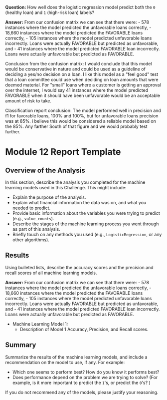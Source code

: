 **Question:** How well does the logistic regression model predict both the `0` (healthy loan) and `1` (high-risk loan) labels?

**Answer:** From our confusion matrix we can see that there were:
                - 578 instances where the model predicted the unfavorable loans correctly,
                - 18,660 instances where the model predicted the FAVORABLE loans correctly,
                - 105 instances where the model predicted unfavorable loans incorrectly. Loans were actually FAVORABLE but predicted as unfavorable, and
                - 41 instances where the model predicted FAVORABLE loan incorrectly. Loans were actually unfavorable but predicted as FAVORABLE.

Conclusion from the confusion matrix:
    I would conclude that this model would be conservative in nature and could be used as a guideline of deciding a yes/no decision on a loan. I like this model as a "feel good" test that a loan committee could use when deciding on loan amounts that were deemed material. For "small" loans where a customer is getting an approval over the internet, I would say 41 instances where the model predicted FAVORABLE when it should have been unfavorable would be an acceptable amount of risk to take.

Classification report conclusion:
    The model performed well in precision and f1 for favorable loans, 100% and 100%, but for unfavorable loans precision was at 85%. i believe this would be considered a reliable model based on the 85%. Any farther South of that figure and we would probably test further.







# Module 12 Report Template

## Overview of the Analysis

In this section, describe the analysis you completed for the machine learning models used in this Challenge. This might include:

* Explain the purpose of the analysis.
* Explain what financial information the data was on, and what you needed to predict.
* Provide basic information about the variables you were trying to predict (e.g., `value_counts`).
* Describe the stages of the machine learning process you went through as part of this analysis.
* Briefly touch on any methods you used (e.g., `LogisticRegression`, or any other algorithms).

## Results

Using bulleted lists, describe the accuracy scores and the precision and recall scores of all machine learning models.

**Answer:** From our confusion matrix we can see that there were:
                - 578 instances where the model predicted the unfavorable loans correctly,
                - 18,660 instances where the model predicted the FAVORABLE loans correctly,
                - 105 instances where the model predicted unfavorable loans incorrectly. Loans were actually FAVORABLE but predicted as unfavorable, and
                - 41 instances where the model predicted FAVORABLE loan incorrectly. Loans were actually unfavorable but predicted as FAVORABLE.

* Machine Learning Model 1:
    * Description of Model 1 Accuracy, Precision, and Recall scores.

## Summary

Summarize the results of the machine learning models, and include a recommendation on the model to use, if any. For example:

* Which one seems to perform best? How do you know it performs best?
* Does performance depend on the problem we are trying to solve? (For example, is it more important to predict the `1`'s, or predict the `0`'s? )

If you do not recommend any of the models, please justify your reasoning.
